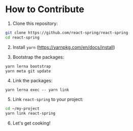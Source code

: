 # How to Contribute

1. Clone this repository:

```sh
git clone https://github.com/react-spring/react-spring
cd react-spring
```

2. Install `yarn` (https://yarnpkg.com/en/docs/install)

3. Bootstrap the packages:

```sh
yarn lerna bootstrap
yarn meta git update
```

4. Link the packages:

```
yarn lerna exec -- yarn link
```

5. Link `react-spring` to your project:

```sh
cd ~/my-project
yarn link react-spring
```

6. Let's get cooking!
